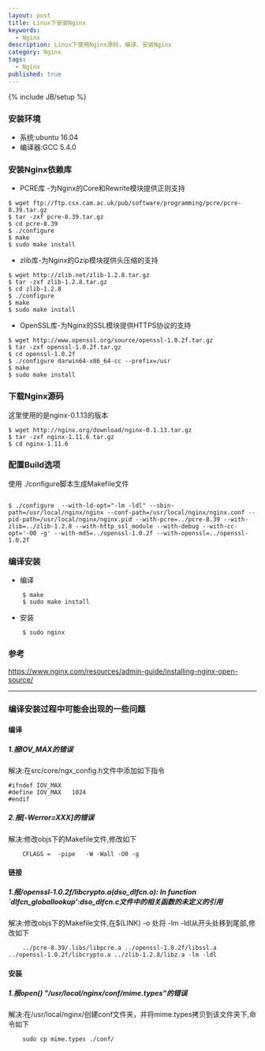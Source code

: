 ```yaml
---
layout: post
title: Linux下安装Nginx
keywords:
  - Nginx
description: Linux下使用Nginx源码，编译、安装Nginx
category: Nginx
tags:
  - Nginx
published: true
---
```

{% include JB/setup %}

### 安装环境
* 系统:ubuntu 16.04
* 编译器:GCC 5.4.0

### 安装Nginx依赖库
* PCRE库 -为Nginx的Core和Rewrite模块提供正则支持


```
$ wget ftp://ftp.csx.cam.ac.uk/pub/software/programming/pcre/pcre-8.39.tar.gz
$ tar -zxf pcre-8.39.tar.gz
$ cd pcre-8.39
$ ./configure
$ make
$ sudo make install
```

* zlib库-为Nginx的Gzip模块提供头压缩的支持

```
$ wget http://zlib.net/zlib-1.2.8.tar.gz
$ tar -zxf zlib-1.2.8.tar.gz
$ cd zlib-1.2.8
$ ./configure
$ make
$ sudo make install
```

* OpenSSL库-为Nginx的SSL模块提供HTTPS协议的支持

```
$ wget http://www.openssl.org/source/openssl-1.0.2f.tar.gz
$ tar -zxf openssl-1.0.2f.tar.gz
$ cd openssl-1.0.2f
$ ./configure darwin64-x86_64-cc --prefix=/usr
$ make
$ sudo make install
```

### 下载Nginx源码
这里使用的是nginx-0.1.13的版本

```
$ wget http://nginx.org/download/nginx-0.1.13.tar.gz
$ tar -zxf nginx-1.11.6.tar.gz
$ cd nginx-1.11.6
```

### 配置Build选项
使用 ./configure脚本生成Makefile文件

```

$ ./configure  --with-ld-opt="-lm -ldl" --sbin-path=/usr/local/nginx/nginx --conf-path=/usr/local/nginx/nginx.conf --pid-path=/usr/local/nginx/nginx.pid --with-pcre=../pcre-8.39 --with-zlib=../zlib-1.2.8 --with-http_ssl_module --with-debug --with-cc-opt='-O0 -g' --with-md5=../openssl-1.0.2f --with-openssl=../openssl-1.0.2f 

```

### 编译安装
* 编译

```
	$ make
	$ sudo make install
```
* 安装

```
	$ sudo nginx
```

### 参考
https://www.nginx.com/resources/admin-guide/installing-nginx-open-source/


---


### 编译安装过程中可能会出现的一些问题

#### 编译

#####  1.报IOV_MAX的错误
解决:在src/core/ngx_config.h文件中添加如下指令
   
```
#ifndef IOV_MAX
#define IOV_MAX   1024
#endif
```
	
	
##### 2.报[-Werror=XXX]的错误
解决:修改objs下的Makefile文件,修改如下
    
```
	CFLAGS =  -pipe   -W -Wall -O0 -g

```
    
#### 链接
#####  1.报/openssl-1.0.2f/libcrypto.a(dso_dlfcn.o): In function `dlfcn_globallookup':dso_dlfcn.c文件中的相关函数的未定义的引用
解决:修改objs下的Makefile文件,在$(LINK) -o 处将 -lm -ldl从开头处移到尾部,修改如下

```
	../pcre-8.39/.libs/libpcre.a ../openssl-1.0.2f/libssl.a ../openssl-1.0.2f/libcrypto.a ../zlib-1.2.8/libz.a -lm -ldl
```
    
#### 安装
#####  1.报open() "/usr/local/nginx/conf/mime.types"的错误
解决:在/usr/local/nginx/创建conf文件夹，并将mime.types拷贝到该文件夹下,命令如下
    
```
	sudo cp mime.types ./conf/

```


















